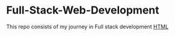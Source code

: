 # Full-Stack-Web-Development
This repo consists of my journey in Full stack development
[HTML](https://github.com/vaishnav2947/Full-Stack-Web-Development/tree/main/HTML)
